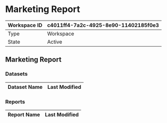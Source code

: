 



# Marketing Report

|Workspace ID|c4011ff4-7a2c-4925-8e90-11402185f0e3|
| :--- | :--- |
|Type|Workspace|
|State|Active|

## Marketing Report

### Datasets

|Dataset Name|Last Modified|
| :--- | :--- |

### Reports

|Report Name|Last Modified|
| :--- | :--- |
